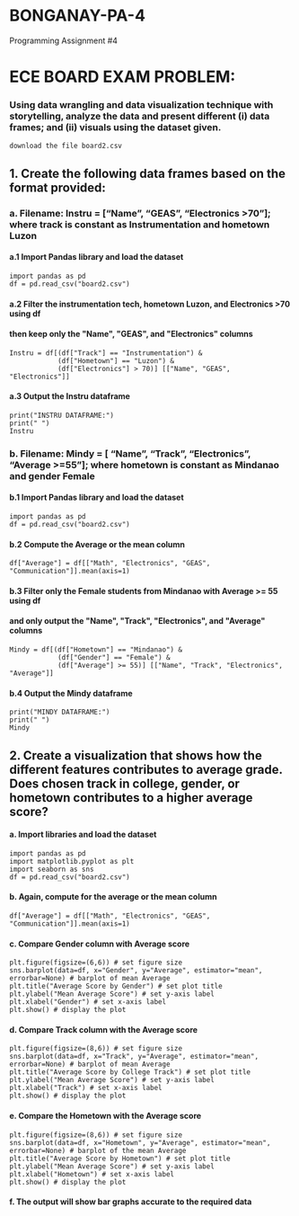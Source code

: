 # BONGANAY-PA-4
Programming Assignment #4

# ECE BOARD EXAM PROBLEM:
### Using data wrangling and data visualization technique with storytelling, analyze the data and present different (i) data frames; and (ii) visuals using the dataset given.

~~~
download the file board2.csv
~~~

## 1. Create the following data frames based on the format provided:

### a. Filename: Instru = [“Name”, “GEAS”, “Electronics >70”]; where track is constant as Instrumentation and hometown Luzon

#### a.1 Import Pandas library and load the dataset
~~~
import pandas as pd
df = pd.read_csv("board2.csv")
~~~

#### a.2 Filter the instrumentation tech, hometown Luzon, and Electronics >70 using df
#### then keep only the "Name", "GEAS", and "Electronics" columns
~~~
Instru = df[(df["Track"] == "Instrumentation") & 
            (df["Hometown"] == "Luzon") & 
            (df["Electronics"] > 70)] [["Name", "GEAS", "Electronics"]]
~~~

#### a.3 Output the Instru dataframe 
~~~
print("INSTRU DATAFRAME:")
print(" ")
Instru
~~~


### b. Filename: Mindy = [ “Name”, “Track”, “Electronics”, “Average >=55”]; where hometown is constant as Mindanao and gender Female

#### b.1 Import Pandas library and load the dataset
~~~
import pandas as pd
df = pd.read_csv("board2.csv")
~~~

#### b.2 Compute the Average or the mean column 
~~~
df["Average"] = df[["Math", "Electronics", "GEAS", "Communication"]].mean(axis=1)
~~~

#### b.3 Filter only the Female students from Mindanao with Average >= 55 using df
#### and only output the "Name", "Track", "Electronics", and "Average" columns
~~~
Mindy = df[(df["Hometown"] == "Mindanao") &
            (df["Gender"] == "Female") & 
            (df["Average"] >= 55)] [["Name", "Track", "Electronics", "Average"]]
~~~

#### b.4 Output the Mindy dataframe 
~~~
print("MINDY DATAFRAME:")
print(" ")
Mindy
~~~

## 2. Create a visualization that shows how the different features contributes to average grade. Does chosen track in college, gender, or hometown contributes to a higher average score?

#### a. Import libraries and load the dataset
~~~
import pandas as pd
import matplotlib.pyplot as plt
import seaborn as sns
df = pd.read_csv("board2.csv")
~~~

#### b. Again, compute for the average or the mean column
~~~
df["Average"] = df[["Math", "Electronics", "GEAS", "Communication"]].mean(axis=1)
~~~

#### c. Compare Gender column with Average score
~~~
plt.figure(figsize=(6,6)) # set figure size
sns.barplot(data=df, x="Gender", y="Average", estimator="mean", errorbar=None) # barplot of mean Average
plt.title("Average Score by Gender") # set plot title
plt.ylabel("Mean Average Score") # set y-axis label
plt.xlabel("Gender") # set x-axis label
plt.show() # display the plot
~~~

#### d. Compare Track column with the Average score
~~~
plt.figure(figsize=(8,6)) # set figure size
sns.barplot(data=df, x="Track", y="Average", estimator="mean", errorbar=None) # barplot of mean Average
plt.title("Average Score by College Track") # set plot title
plt.ylabel("Mean Average Score") # set y-axis label
plt.xlabel("Track") # set x-axis label
plt.show() # display the plot
~~~

#### e. Compare the Hometown with the Average score
~~~
plt.figure(figsize=(8,6)) # set figure size
sns.barplot(data=df, x="Hometown", y="Average", estimator="mean", errorbar=None) # barplot of the mean Average
plt.title("Average Score by Hometown") # set plot title
plt.ylabel("Mean Average Score") # set y-axis label
plt.xlabel("Hometown") # set x-axis label
plt.show() # display the plot
~~~

#### f. The output will show bar graphs accurate to the required data
